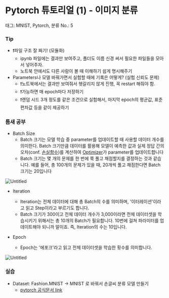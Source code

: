 # Pytorch 튜토리얼 (1) - 이미지 분류

태그: MNIST, Pytorch, 분류
No.: 5

### Tip

- ❗파일 구조 잘 짜기! (모듈화)
    - ipynb 파일에는 결과만 보여주고, 폴더도 이름 신경 써서 필요한 파일들을 모아서 넣어주자.
    - 노트북 안에서도 다른 사람이 볼 때 이해하기 쉽게 명시해주기
- Parameters나 모델 바꿔가면서 실험할 때에 기록은 어떻게? (실험 신뢰도 문제)
    - ❗노트북에서는 결과만 보여줘서 헷갈리지 않게 진행, 꼭 restart 해줘야 함.
    - ❗가능하면 매 epoch마다 저장하기
    - ❗랜덤 시드 3개 정도를 같은 조건으로 실험해서, 마지막 epoch의 평균값, 표준편차값 등을 같이 제공하기

### 틈새 공부

- Batch Size
    - Batch 크기는 모델 학습 중 parameter를 업데이트할 때 사용할 데이터 개수를 의미한다. Batch 크기만큼 데이터를 활용해 모델이 예측한 값과 실제 정답 간의 오차(conf. [손실함수](https://heytech.tistory.com/361))를 계산하여 [Optimizer](https://heytech.tistory.com/380)가 parameter를 업데이트합니다
    - Batch 크기는 몇 개의 문제를 한 번에 쭉 풀고 채점할지를 결정하는 것과 같습니다. 예를 들어, 총 100개의 문제가 있을 때, 20개씩 풀고 채점한다면 Batch 크기는 20입니다
    

![Untitled](Pytorch%20%E1%84%90%E1%85%B2%E1%84%90%E1%85%A9%E1%84%85%E1%85%B5%E1%84%8B%E1%85%A5%E1%86%AF%20(1)%20-%20%E1%84%8B%E1%85%B5%E1%84%86%E1%85%B5%E1%84%8C%E1%85%B5%20%E1%84%87%E1%85%AE%E1%86%AB%E1%84%85%E1%85%B2%20e77652769f5b41a58de3b1e7bd0b3ab9/Untitled.png)

- Iteration
    - Iteration는 전체 데이터에 대해 총 Batch의 수를 의미하며, '이터레이션'이라고 읽고 Step이라고 부르기도 합니다.
    - Batch 크기가 300이고 전체 데이터 개수가 3,000이라면 전체 데이터셋을 학습시키기 위해서는 총 10개의 Batch가 필요합니다. 10번에 걸쳐 파라미터를 업데이트해야 되니까 말이죠. 즉, Iteration의 수는 10입니다.
    
- Epoch
    - Epoch는 '에포크'라고 읽고 전체 데이터셋을 학습한 횟수를 의미합니다.

![Untitled](Pytorch%20%E1%84%90%E1%85%B2%E1%84%90%E1%85%A9%E1%84%85%E1%85%B5%E1%84%8B%E1%85%A5%E1%86%AF%20(1)%20-%20%E1%84%8B%E1%85%B5%E1%84%86%E1%85%B5%E1%84%8C%E1%85%B5%20%E1%84%87%E1%85%AE%E1%86%AB%E1%84%85%E1%85%B2%20e77652769f5b41a58de3b1e7bd0b3ab9/Untitled%201.png)

### 실습

- Dataset: Fashion.MNIST → MNIST 로 바꿔서 손글씨 분류 모델 만들기
    - [pytorch 공식문서 link](https://pytorch.org/vision/stable/generated/torchvision.datasets.MNIST.html)